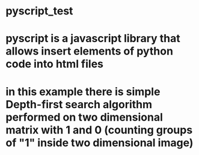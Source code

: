 # pyscript_test
# pyscript is a javascript library that allows insert elements of python code into html files
# in this example there is simple Depth-first search algorithm performed on two dimensional matrix with 1 and 0 (counting groups of "1" inside two dimensional image)
